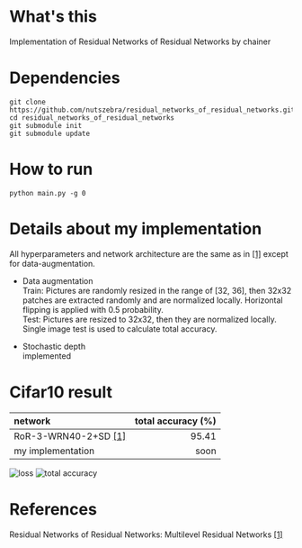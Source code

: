 # What's this
Implementation of Residual Networks of Residual Networks by chainer  

# Dependencies

    git clone https://github.com/nutszebra/residual_networks_of_residual_networks.git
    cd residual_networks_of_residual_networks
    git submodule init
    git submodule update

# How to run
    python main.py -g 0

# Details about my implementation
All hyperparameters and network architecture are the same as in [[1]][Paper] except for data-augmentation.  
* Data augmentation  
Train: Pictures are randomly resized in the range of [32, 36], then 32x32 patches are extracted randomly and are normalized locally. Horizontal flipping is applied with 0.5 probability.  
Test: Pictures are resized to 32x32, then they are normalized locally. Single image test is used to calculate total accuracy.  

* Stochastic depth  
implemented

# Cifar10 result
| network                                   | total accuracy (%) |
|:------------------------------------------|-------------------:|
| RoR-3-WRN40-2+SD [[1]][Paper]             | 95.41              |
| my implementation                         | soon               |

<img src="https://github.com/nutszebra/residual_networks_of_residual_networks/blob/master/loss.jpg" alt="loss" title="loss">
<img src="https://github.com/nutszebra/residual_networks_of_residual_networks/blob/master/accuracy.jpg" alt="total accuracy" title="total accuracy">

# References  
Residual Networks of Residual Networks: Multilevel Residual Networks [[1]][Paper]

[paper]: https://arxiv.org/abs/1608.02908 "Paper"

